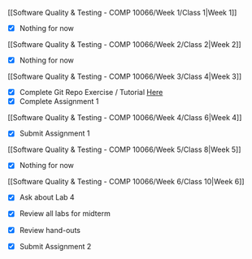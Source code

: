 [[Software Quality & Testing - COMP 10066/Week 1/Class 1|Week 1]]

- [x] Nothing for now

[[Software Quality & Testing - COMP 10066/Week 2/Class 2|Week 2]]

- [x] Nothing for now

[[Software Quality & Testing - COMP 10066/Week 3/Class 4|Week 3]]

- [x] Complete Git Repo Exercise /  Tutorial [Here](https://mycanvas.mohawkcollege.ca/courses/107218/files/20633688?module_item_id=5794370)
- [x] Complete Assignment 1

[[Software Quality & Testing - COMP 10066/Week 4/Class 6|Week 4]]

- [x] Submit Assignment 1

[[Software Quality & Testing - COMP 10066/Week 5/Class 8|Week 5]]

- [x] Nothing for now

[[Software Quality & Testing - COMP 10066/Week 6/Class 10|Week 6]]

- [x] Ask about Lab 4
- [x] Review all labs for midterm
- [x] Review hand-outs 
- [x] Submit Assignment 2

